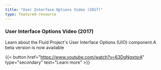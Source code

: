 ```yaml
---
title: "User Interface Options Video (2017)"
type: featured-resource
---
```

### User Interface Options Video (2017)

Learn about the Fluid Project's User Interface Options (UIO) component.A beta version is now available

{{< button href="https://www.youtube.com/watch?v=63DqNgxtsrA" type="secondary" text="Learn&nbsp;more" >}}
